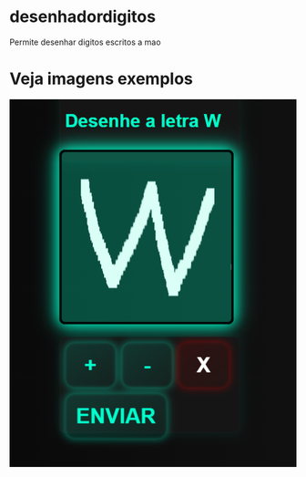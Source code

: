 # desenhadordigitos
Permite desenhar digitos escritos a mao

# Veja imagens exemplos
![Exemplo 1](demos/demo1.png)